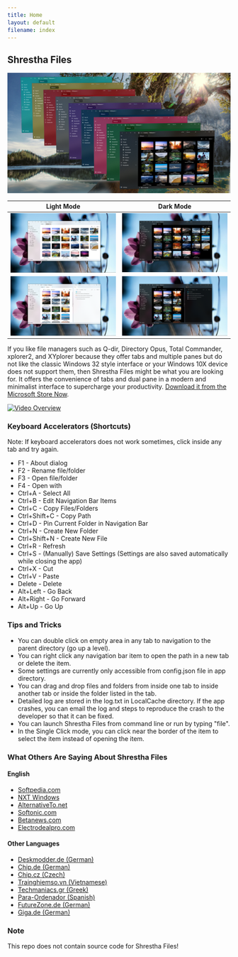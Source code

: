 ```yaml
---
title: Home
layout: default
filename: index
--- 
```




## Shrestha Files
![Shrestha Files](/images/ShresthaFilesColors.png)


Light Mode | Dark Mode
---------- | ----------
![Single Pane Light](/images/SingleLight.png) | ![Single Pane Dark](/images/SingleDark.png)
![Dual Pane Light](/images/DualLight.png) | ![Dual Pane Light](/images/DualDark.png)


If you like file managers such as Q-dir, Directory Opus, Total Commander, xplorer2, and XYplorer because they offer tabs and multiple panes but do not like the classic Windows 32 style interface or your Windows 10X device does not support them, then Shrestha Files might be what you are looking for. It offers the convenience of tabs and dual pane in a modern and minimalist interface to supercharge your productivity. [Download it from the Microsoft Store Now](https://www.microsoft.com/en-us/p/shrestha-files/9npnffsv2hqm).

[![Video Overview](http://i3.ytimg.com/vi/-LBXu0lzh_Y/maxresdefault.jpg)](https://youtu.be/-LBXu0lzh_Y)

### Keyboard Accelerators (Shortcuts)
Note: If keyboard accelerators does not work sometimes, click inside any tab and try again.
* F1 - About dialog
* F2 - Rename file/folder
* F3 - Open file/folder
* F4 - Open with
* Ctrl+A - Select All
* Ctrl+B - Edit Navigation Bar Items
* Ctrl+C - Copy Files/Folders
* Ctrl+Shift+C - Copy Path
* Ctrl+D - Pin Current Folder in Navigation Bar
* Ctrl+N - Create New Folder
* Ctrl+Shift+N - Create New File
* Ctrl+R - Refresh
* Ctrl+S - (Manually) Save Settings (Settings are also saved automatically while closing the app)
* Ctrl+X - Cut
* Ctrl+V - Paste
* Delete - Delete
* Alt+Left - Go Back
* Alt+Right - Go Forward
* Alt+Up - Go Up


### Tips and Tricks
* You can double click on empty area in any tab to navigation to the parent directory (go up a level).
* You can right click any navigation bar item to open the path in a new tab or delete the item.
* Some settings are currently only accessible from config.json file in app directory.
* You can drag and drop files and folders from inside one tab to inside another tab or inside the folder listed in the tab.
* Detailed log are stored in the log.txt in LocalCache directory. If the app crashes, you can email the log and steps to reproduce the crash to the developer so that it can be fixed.
* You can launch Shrestha Files from command line or run by typing "file".
* In the Single Click mode, you can click near the border of the item to select the item instead of opening the item.


### What Others Are Saying About Shrestha Files
#### English
* [Softpedia.com](https://www.softpedia.com/get/File-managers/Shrestha-Files.shtml)
* [NXT Windows](https://youtu.be/AtSzg57Pceo)
* [AlternativeTo.net](https://alternativeto.net/software/shrestha-files/about/)
* [Softonic.com](https://shrestha-files-pro.en.softonic.com/)
* [Betanews.com](https://betanews.com/2021/02/05/best-windows-10-apps-this-week-203/)
* [Electrodealpro.com](https://electrodealpro.com/windows-10-file-management-in-2-column-fluent-interface/)

#### Other Languages
* [Deskmodder.de (German)](https://www.deskmodder.de/blog/2021/01/31/shrestha-files-pro-als-windows-10-datei-explorer-app-noch-kurzzeitig-kostenlos/)
* [Chip.de (German)](https://www.chip.de/downloads/Vollversion-Shrestha-Files-Pro_183270094.html)
* [Chip.cz (Czech)](https://www.chip.cz/novinky/software/prakticka-alternativa-spravce-souboru-pro-windows-10-je-docasne-k-dispozici-zdarma/)
* [Trainghiemso.vn (Vietnamese)](https://trainghiemso.vn/shrestha-files-free/)
* [Techmaniacs.gr (Greek)](https://techmaniacs.gr/shrestha-files-pro-entelos-dorean-apo-ta-9-eyro-poy-kostizei-gia-windows-10/)
* [Para-Ordenador (Spanish)](https://shrestha-files-a-modern-dual-panel-file-manager.para-ordenador.com/)
* [FutureZone.de (German)](https://www.futurezone.de/digital-life/article231487443/Download-kostenlos-statt-9-Euro-Nur-heute-ist-die-Software-umsonst.html)
* [Giga.de (German)](https://www.giga.de/news/fuer-windows-10-alternativer-datei-explorer-fuer-kurze-zeit-kostenlos/)


### Note
This repo does not contain source code for Shrestha Files!
